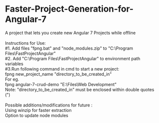 # Faster-Project-Generation-for-Angular-7
A project that lets you create new Angular 7 Projects while offline\
\
Instructions for Use:\
#1. Add files "fpng.bat" and "node_modules.zip" to "C:\Program Files\FastProjectAngular"\
#2. Add "C:\Program Files\FastProjectAngular" to environment path variables\
#3.Run following command in cmd to start a new project:\
    fpng new_project_name "directory_to_be_created_in"\
 For eg.\
      fpng angular-7-crud-demo "E:\Files\Web Development"\
Note: "directory_to_be_created_in" must be enclosed within double quotes (")\
\
Possible additions/modifications for future :\
  Using winzip for faster extraction\
  Option to update node modules
